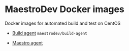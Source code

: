 # MaestroDev Docker images

Docker images for automated build and test on CentOS

* [Build agent](build-agent/README.md) `maestrodev/build-agent`

* [Maestro agent](maestro-agent/README.md)

